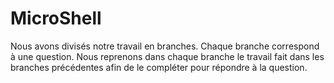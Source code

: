 # MicroShell

Nous avons divisés notre travail en branches. Chaque branche correspond à une question. Nous reprenons dans chaque branche le travail fait dans les branches précédentes afin de le compléter pour répondre à la question.
